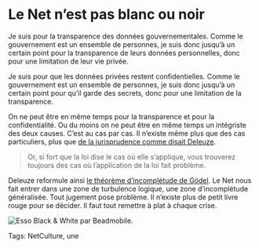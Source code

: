 # Le Net n’est pas blanc ou noir

Je suis pour la transparence des données gouvernementales. Comme le gouvernement est un ensemble de personnes, je suis donc jusqu’à un certain point pour la transparence de leurs données personnelles, donc pour une limitation de leur vie privée.<span id="more-35579"></span>

Je suis pour que les données privées restent confidentielles. Comme le gouvernement est un ensemble de personnes, je suis donc jusqu’à un certain point pour qu’il garde des secrets, donc pour une limitation de la transparence.

On ne peut être en même temps pour la transparence et pour la confidentialité. Ou du moins on ne peut être en même temps un intégriste des deux causes. C’est au cas par cas. Il n’existe même plus que des cas particuliers, plus que [de la jurisprudence comme disait Deleuze](http://www2.univ-paris8.fr/deleuze/article.php3?id_article=442).

> Or, si fort que la loi dise le cas où elle s’applique, vous trouverez toujours des cas où l’application de la loi fait problème.

Deleuze reformule ainsi [le théorème d’incomplétude de Gödel](http://fr.wikipedia.org/wiki/Th%C3%A9or%C3%A8mes_d'incompl%C3%A9tude_de_G%C3%B6del). Le Net nous fait entrer dans une zone de turbulence logique, une zone d’incomplétude généralisée. Tout jugement pose problème. Il n’existe plus de petit livre rouge pour se décider. Il faut tout remettre à plat à chaque crise.

![Esso Black & White par Beadmobile.](http://blog.tcrouzet.comhttps://tcrouzet.com/images_tc/2014/05/esso-600x595.jpg)



Tags: NetCulture, une